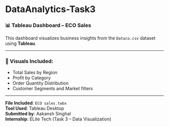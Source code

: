 # DataAnalytics-Task3

### 📊 Tableau Dashboard – ECO Sales

This dashboard visualizes business insights from the `Dataco.csv` dataset using **Tableau**.

---

### 📌 Visuals Included:
- Total Sales by Region
- Profit by Category
- Order Quantity Distribution
- Customer Segments and Market filters

---

**File Included**: `ECO sales.twbx`  
**Tool Used**: Tableau Desktop  
**Submitted by**: Aakansh Singhal  
**Internship**: ELite Tech (Task 3 – Data Visualization)
